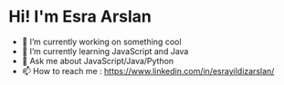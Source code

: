 <h1 align="left" id="macropower-title"> Hi! I'm  Esra Arslan</h1>


- 🔭 I’m currently working on something cool 
- 🌱 I’m currently learning JavaScript and Java
- 💬 Ask me about JavaScript/Java/Python
- 📫 How to reach me : https://www.linkedin.com/in/esrayildizarslan/


